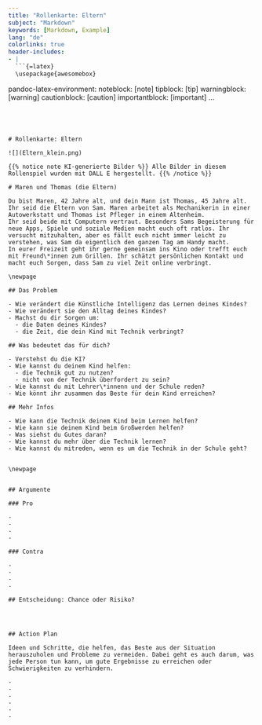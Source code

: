 ```yaml
---
title: "Rollenkarte: Eltern"
subject: "Markdown"
keywords: [Markdown, Example]
lang: "de"
colorlinks: true
header-includes:
- |
  ```{=latex}
  \usepackage{awesomebox}
  ```
pandoc-latex-environment:
  noteblock: [note]
  tipblock: [tip]
  warningblock: [warning]
  cautionblock: [caution]
  importantblock: [important]
...
```




# Rollenkarte: Eltern

![](Eltern_klein.png)

{{% notice note KI-generierte Bilder %}} Alle Bilder in diesem Rollenspiel wurden mit DALL E hergestellt. {{% /notice %}}

# Maren und Thomas (die Eltern)

Du bist Maren, 42 Jahre alt, und dein Mann ist Thomas, 45 Jahre alt. Ihr seid die Eltern von Sam. Maren arbeitet als Mechanikerin in einer Autowerkstatt und Thomas ist Pfleger in einem Altenheim.
Ihr seid beide mit Computern vertraut. Besonders Sams Begeisterung für neue Apps, Spiele und soziale Medien macht euch oft ratlos. Ihr versucht mitzuhalten, aber es fällt euch nicht immer leicht zu verstehen, was Sam da eigentlich den ganzen Tag am Handy macht.
In eurer Freizeit geht ihr gerne gemeinsam ins Kino oder trefft euch mit Freund\*innen zum Grillen. Ihr schätzt persönlichen Kontakt und macht euch Sorgen, dass Sam zu viel Zeit online verbringt.

\newpage

## Das Problem

- Wie verändert die Künstliche Intelligenz das Lernen deines Kindes?
- Wie verändert sie den Alltag deines Kindes?
- Machst du dir Sorgen um:
  - die Daten deines Kindes?
  - die Zeit, die dein Kind mit Technik verbringt?

## Was bedeutet das für dich?

- Verstehst du die KI?
- Wie kannst du deinem Kind helfen:
  - die Technik gut zu nutzen?
  - nicht von der Technik überfordert zu sein?
- Wie kannst du mit Lehrer\*innenn und der Schule reden?
- Wie könnt ihr zusammen das Beste für dein Kind erreichen?

## Mehr Infos

- Wie kann die Technik deinem Kind beim Lernen helfen?
- Wie kann sie deinem Kind beim Großwerden helfen?
- Was siehst du Gutes daran?
- Wie kannst du mehr über die Technik lernen?
- Wie kannst du mitreden, wenn es um die Technik in der Schule geht?


\newpage


## Argumente

### Pro

-
-
-
-

### Contra

-
-
-
-

## Entscheidung: Chance oder Risiko?




## Action Plan

Ideen und Schritte, die helfen, das Beste aus der Situation herauszuholen und Probleme zu vermeiden. Dabei geht es auch darum, was jede Person tun kann, um gute Ergebnisse zu erreichen oder Schwierigkeiten zu verhindern.

-
-
-
-
-
-
